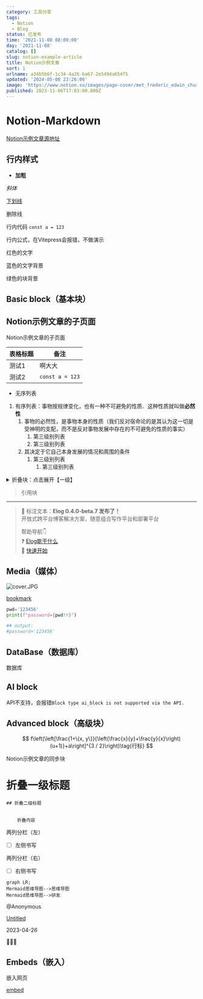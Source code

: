 ```yaml
---
category: 工具分享
tags:
  - Notion
  - Blog
status: 已发布
time: '2021-11-08 08:00:00'
day: '2021-11-08'
catalog: []
slug: notion-example-article
title: Notion示例文章
sort: 1
urlname: a34b5b6f-1c34-4a26-ba67-2e549da654f5
updated: '2024-05-08 23:26:00'
image: 'https://www.notion.so/images/page-cover/met_frederic_edwin_church_1871.jpg'
published: 2023-11-06T17:03:00.000Z
---
```


# Notion-Markdown


[Notion示例文章源地址](https://1874.notion.site/Notion-0658ee89cadf4d0e9b6adfbb1d953c70)


## 行内样式


- **加粗**


_斜体_


<u>下划线</u>


删除线


行内代码 `const a = 123`


行内公式，在Vitepress会报错，不做演示


红色的文字


蓝色的文字背景


绿色的块背景


## Basic block（基本块）


## Notion示例文章的子页面

Notion示例文章的子页面


| 表格标题 | 备注              |
| ---- | --------------- |
| 测试1  | 啊大大             |
| 测试2  | `const a = 123` |

- 无序列表
1. 有序列表：事物按规律变化，也有一种不可避免的性质．这种性质就叫做**必然性**
	1. 事物的必然性，是事物本身的性质（我们反对宿命论的是其认为这一切是受神明的支配，而不是反对事物发展中存在的不可避免的性质的事实）
		1. 第三级别列表
		2. 第三级别列表
	2. 其决定于它自己本身发展的情况和周围的条件
		1. 第三级别列表
			1. 第三级别列表
<details>
<summary>折叠块：点击展开【一级】</summary>
<details>
<summary>点击展开【二级】</summary>
<details>
<summary>点击展开【三级】</summary>

内容文本


</details>


</details>


</details>


> 引用块


---


> 👏 标注文本：**Elog 0.4.0-beta.7 发布了！**  
> 开放式跨平台博客解决方案，随意组合写作平台和部署平台  
>   
> 帮助导航👇  
> ❓ [Elog能干什么](https://elog.1874.cool/notion/introduce)  
> 🚀 [快速开始](https://elog.1874.cool/notion/start)


## Media（媒体）


![cover.JPG](https://r2.ithuo.net/elog-image/10a91945736a3027f2854218fa71c659.JPG)


[bookmark](https://elog.1874.cool)


```python
pwd='123456'
print(f"password={pwd!r}")

## output:
#password='123456'
```


## DataBase（数据库）


数据库


## AI block


API不支持，会报错`Block type ai_block is not supported via the API.`


## Advanced block（高级块）


$$
f\left(\left[\frac{1+\{x, y\}}{\left(\frac{x}{y}+\frac{y}{x}\right)(u+1)}+a\right]^{3 / 2}\right)\tag{行标}
$$


Notion示例文章的同步块


# 折叠一级标题


	## 折叠二级标题


		折叠内容


两列分栏（左）

- [ ] 左侧书写

两列分栏（右）

- [ ] 右侧书写

```mermaid
graph LR;
Mermaid思维导图-->思维导图
Mermaid思维导图-->研发
```


@Anonymous 


[Untitled](https://www.notion.so/f478ef37c82a41f1b7a59c195b043831) 


2023-04-26 


🚀🔥🐸


## Embeds（嵌入）


嵌入网页


[embed](https://elog.1874.cool)

